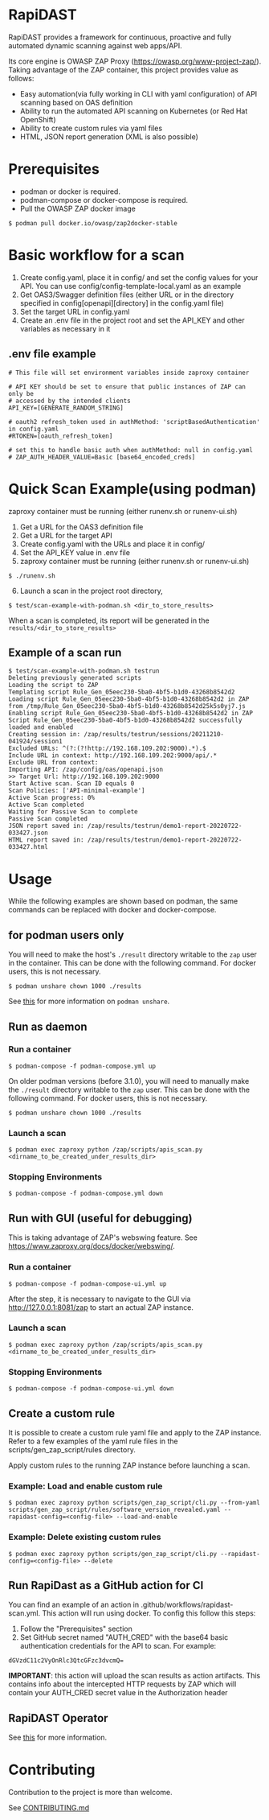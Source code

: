# RapiDAST

RapiDAST provides a framework for continuous, proactive and fully automated dynamic scanning against web apps/API.

Its core engine is OWASP ZAP Proxy (https://owasp.org/www-project-zap/). Taking advantage of the ZAP container, this project provides value as follows:
 - Easy automation(via fully working in CLI with yaml configuration) of API scanning based on OAS definition
 - Ability to run the automated API scanning on Kubernetes (or Red Hat OpenShift)
 - Ability to create custom rules via yaml files
 - HTML, JSON report generation (XML is also possible)

# Prerequisites

* podman or docker is required.
* podman-compose or docker-compose is required.
* Pull the OWASP ZAP docker image
```
$ podman pull docker.io/owasp/zap2docker-stable
```

# Basic workflow for a scan
1. Create config.yaml, place it in config/ and set the config values for your API. You can use config/config-template-local.yaml as an example
2. Get OAS3/Swagger definition files (either URL or in the directory specified in config[openapi][directory] in the config.yaml file)
3. Set the target URL in config.yaml
4. Create an .env file in the project root and set the API_KEY and other variables as necessary in it

## .env file example

```
# This file will set environment variables inside zaproxy container

# API KEY should be set to ensure that public instances of ZAP can only be
# accessed by the intended clients
API_KEY=[GENERATE_RANDOM_STRING]

# oauth2 refresh_token used in authMethod: 'scriptBasedAuthentication' in config.yaml
#RTOKEN=[oauth_refresh_token]

# set this to handle basic auth when authMethod: null in config.yaml
# ZAP_AUTH_HEADER_VALUE=Basic [base64_encoded_creds]
```


# Quick Scan Example(using podman)

zaproxy container must be running (either runenv.sh or runenv-ui.sh)
1. Get a URL for the OAS3 definition file
2. Get a URL for the target API
3. Create config.yaml with the URLs and place it in config/
4. Set the API_KEY value in .env file
5. zaproxy container must be running (either runenv.sh or runenv-ui.sh)

```
$ ./runenv.sh
```

6. Launch a scan in the project root directory,
```
$ test/scan-example-with-podman.sh <dir_to_store_results>
```

When a scan is completed, its report will be generated in the `results/<dir_to_store_results>`

## Example of a scan run
```
$ test/scan-example-with-podman.sh testrun                
Deleting previously generated scripts                                              
Loading the script to ZAP                                                          
Templating script Rule_Gen_05eec230-5ba0-4bf5-b1d0-43268b8542d2                    
Loading script Rule_Gen_05eec230-5ba0-4bf5-b1d0-43268b8542d2 in ZAP from /tmp/Rule_Gen_05eec230-5ba0-4bf5-b1d0-43268b8542d25k5s0yj7.js                                 
Enabling script Rule_Gen_05eec230-5ba0-4bf5-b1d0-43268b8542d2 in ZAP               
Script Rule_Gen_05eec230-5ba0-4bf5-b1d0-43268b8542d2 successfully loaded and enabled                                                                                   
Creating session in: /zap/results/testrun/sessions/20211210-041924/session1          
Excluded URLs: ^(?:(?!http://192.168.109.202:9000).*).$                               
Include URL in context: http://192.168.109.202:9000/api/.*                            
Exclude URL from context:                                                          
Importing API: /zap/config/oas/openapi.json                                        
>> Target Url: http://192.168.109.202:9000                                            
Start Active scan. Scan ID equals 0                                                
Scan Policies: ['API-minimal-example']                                             
Active Scan progress: 0%                                                           
Active Scan completed                                                                                                                                                  
Waiting for Passive Scan to complete                                                                                                                                   
Passive Scan completed                                                             
JSON report saved in: /zap/results/testrun/demo1-report-20220722-033427.json                                                                                                                                                                          
HTML report saved in: /zap/results/testrun/demo1-report-20220722-033427.html
```

# Usage

While the following examples are shown based on podman, the same commands can be replaced with docker and docker-compose.

## for podman users only

You will need to make the host's `./result` directory writable to the `zap` user in the container. This can be done with the following command. For docker users, this is not necessary.
```
$ podman unshare chown 1000 ./results
```

See [this](https://docs.podman.io/en/latest/markdown/podman-unshare.1.html) for more information on `podman unshare`.

## Run as daemon

### Run a container

```
$ podman-compose -f podman-compose.yml up
```

On older podman versions (before 3.1.0), you will need to manually make the `./result` directory writable to the `zap` user. This can be done with the following command. For docker users, this is not necessary.
```
$ podman unshare chown 1000 ./results
```

### Launch a scan
```
$ podman exec zaproxy python /zap/scripts/apis_scan.py <dirname_to_be_created_under_results_dir>
```

### Stopping Environments
```
$ podman-compose -f podman-compose.yml down
```

## Run with GUI (useful for debugging)
This is taking advantage of ZAP's webswing feature. See https://www.zaproxy.org/docs/docker/webswing/.

### Run a container
```
$ podman-compose -f podman-compose-ui.yml up
```


After the step, it is necessary to navigate to the GUI via http://127.0.0.1:8081/zap to start an actual ZAP instance.


### Launch a scan
```
$ podman exec zaproxy python /zap/scripts/apis_scan.py <dirname_to_be_created_under_results_dir>
```

### Stopping Environments
```
$ podman-compose -f podman-compose-ui.yml down
```

## Create a custom rule

It is possible to create a custom rule yaml file and apply to the ZAP instance. Refer to a few examples of the yaml rule files in the scripts/gen_zap_script/rules directory.

Apply custom rules to the running ZAP instance before launching a scan.

### Example: Load and enable custom rule
```
$ podman exec zaproxy python scripts/gen_zap_script/cli.py --from-yaml scripts/gen_zap_script/rules/software_version_revealed.yaml --rapidast-config=<config-file> --load-and-enable
```

### Example: Delete existing custom rules
```
$ podman exec zaproxy python scripts/gen_zap_script/cli.py --rapidast-config=<config-file> --delete
```


## Run RapiDast as a GitHub action for CI

You can find an example of an action in .github/workflows/rapidast-scan.yml.
This action will run using docker. To config this follow this steps:

1. Follow the "Prerequisites" section
2. Set GitHub secret named "AUTH_CRED" with the base64 basic authentication credentials for the API to scan. For example:
```
dGVzdC11c2VyOnRlc3QtcGFzc3dvcmQ=
```
**IMPORTANT**: this action will upload the scan results as action artifacts. This contains info about the intercepted HTTP requests by ZAP which will contain your AUTH_CRED secret value in the Authorization header


## RapiDAST Operator

See [this](https://github.com/RedHatProductSecurity/rapidast/blob/development/operator/README.md) for more information.

# Contributing

Contribution to the project is more than welcome. 

See [CONTRIBUTING.md](./CONTRIBUTING.md)

